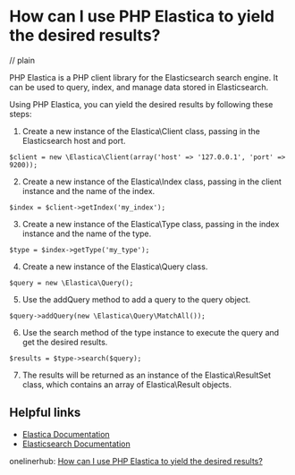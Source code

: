 # How can I use PHP Elastica to yield the desired results?
// plain

PHP Elastica is a PHP client library for the Elasticsearch search engine. It can be used to query, index, and manage data stored in Elasticsearch.

Using PHP Elastica, you can yield the desired results by following these steps:

1. Create a new instance of the Elastica\Client class, passing in the Elasticsearch host and port.

```
$client = new \Elastica\Client(array('host' => '127.0.0.1', 'port' => 9200));
```

2. Create a new instance of the Elastica\Index class, passing in the client instance and the name of the index.

```
$index = $client->getIndex('my_index');
```

3. Create a new instance of the Elastica\Type class, passing in the index instance and the name of the type.

```
$type = $index->getType('my_type');
```

4. Create a new instance of the Elastica\Query class.

```
$query = new \Elastica\Query();
```

5. Use the addQuery method to add a query to the query object.

```
$query->addQuery(new \Elastica\Query\MatchAll());
```

6. Use the search method of the type instance to execute the query and get the desired results.

```
$results = $type->search($query);
```

7. The results will be returned as an instance of the Elastica\ResultSet class, which contains an array of Elastica\Result objects.

## Helpful links

- [Elastica Documentation](https://www.elastic.co/guide/en/elasticsearch/client/php-api/current/index.html)
- [Elasticsearch Documentation](https://www.elastic.co/guide/en/elasticsearch/reference/current/index.html)

onelinerhub: [How can I use PHP Elastica to yield the desired results?](https://onelinerhub.com/php-elastica/how-can-i-use-php-elastica-to-yield-the-desired-results)